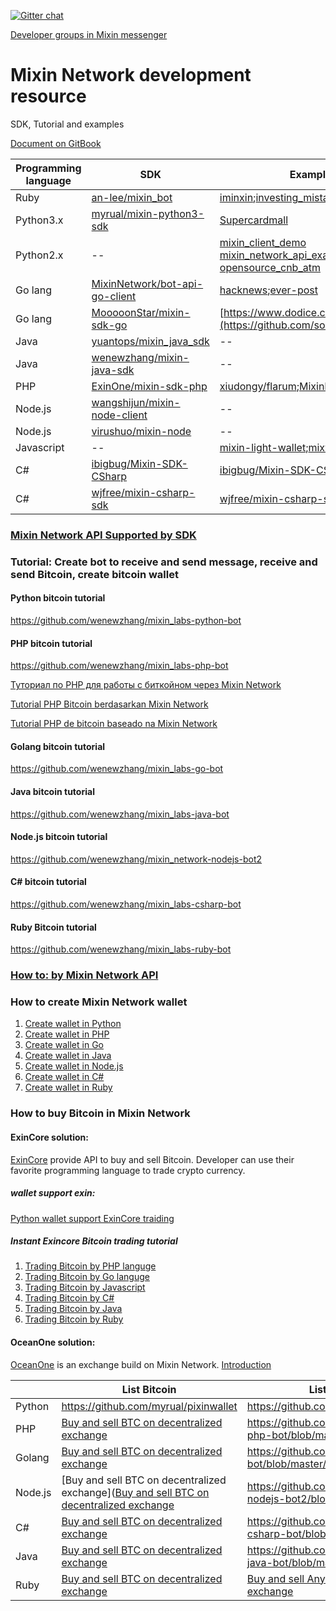 [![Gitter chat](https://badges.gitter.im/gitterHQ/gitter.png)](https://gitter.im/Mixin-Network/Lobby)

[Developer groups in Mixin messenger](https://mixin.one/codes/a845c701-7bdc-42f4-aec4-9b16b3cc5893)
# Mixin Network development resource
SDK, Tutorial and examples

[Document on GitBook](https://mixin-network.gitbook.io/mixin-network/)

|Programming language |SDK|Example|
|--|--|--|
|Ruby|[an-lee/mixin_bot](https://github.com/an-lee/mixin_bot)|[iminxin](https://github.com/an-lee/iminxin);[investing_mistakes](https://github.com/an-lee/investing_mistakes)|
|Python3.x|[myrual/mixin-python3-sdk](https://github.com/myrual/mixin-python3-sdk)|[Supercardmall](https://github.com/lijianld/superCardMall)|
|Python2.x|--| [mixin_client_demo](https://github.com/myrual/mixin_client_demo)  [mixin_network_api_example](https://github.com/myrual/mixin_network_api_example)  [opensource_cnb_atm](https://github.com/myrual/opensource_cnb_atm)|
|Go lang| [MixinNetwork/bot-api-go-client](https://github.com/MixinNetwork/bot-api-go-client)|[hacknews](https://github.com/crossle/hacker-news-mixin-bot);[ever-post](https://github.com/caosbad/ever-post-mixin-bot)|
|Go lang  |[MooooonStar/mixin-sdk-go](https://github.com/MooooonStar/mixin-sdk-go)|[https://www.dodice.com](https://github.com/soooooooon/rock) |
|Java|[yuantops/mixin_java_sdk](https://github.com/yuantops/mixin_java_sdk)|--|
|Java|[wenewzhang/mixin-java-sdk](https://github.com/wenewzhang/mixin-java-sdk)|--|
|PHP|[ExinOne/mixin-sdk-php](https://github.com/ExinOne/mixin-sdk-php)|[xiudongy/flarum](https://github.com/xiudongy/flarum);[MixinKeys](https://github.com/if1242/MixinKeys)|
|Node.js|[wangshijun/mixin-node-client](http://github.com/wangshijun/mixin-node-client)|--|
|Node.js|[virushuo/mixin-node](https://github.com/virushuo/mixin-node)|--|
|Javascript|--|[mixin-light-wallet](https://github.com/MixinLight/mixin-light-wallet);[mixwallet](https://github.com/over140/mixwallet)|
|C#|[ibigbug/Mixin-SDK-CSharp](https://github.com/ibigbug/Mixin-SDK-CSharp) |[ibigbug/Mixin-SDK-CSharp](https://github.com/ibigbug/Mixin-SDK-CSharp)|
|C#|[wjfree/mixin-csharp-sdk](https://github.com/wjfree/mixin-csharp-sdk) |[wjfree/mixin-csharp-sdk](https://github.com/wjfree/mixin-csharp-sdk)|

### [Mixin Network API Supported by SDK](https://github.com/awesome-mixin-network/mixin_network_sdk_resource/blob/master/mixin_network_api_cover_community_sdk.md)

### Tutorial: Create bot to receive and send message, receive and send Bitcoin, create bitcoin wallet
#### Python bitcoin tutorial
https://github.com/wenewzhang/mixin_labs-python-bot

#### PHP bitcoin tutorial
https://github.com/wenewzhang/mixin_labs-php-bot

[Туториал по PHP для работы с биткойном через Mixin Network](https://gitpress.io/c/php_bitcoin_tutorial_mixin_network_russian/)

[Tutorial PHP Bitcoin berdasarkan Mixin Network](https://gitpress.io/c/php_bitcoin_tutorial_mixin_network_indonesian/)

[Tutorial PHP de bitcoin baseado na Mixin Network](https://gitpress.io/c/php_bitcoin_tutorial_mixin_network_brazilian_portuguese/)

#### Golang bitcoin tutorial
https://github.com/wenewzhang/mixin_labs-go-bot

#### Java bitcoin tutorial
https://github.com/wenewzhang/mixin_labs-java-bot

#### Node.js bitcoin tutorial

https://github.com/wenewzhang/mixin_network-nodejs-bot2
#### C# bitcoin tutorial
https://github.com/wenewzhang/mixin_labs-csharp-bot

#### Ruby Bitcoin tutorial
https://github.com/wenewzhang/mixin_labs-ruby-bot

### [How to: by Mixin Network API](https://github.com/awesome-mixin-network/mixin_network_sdk_resource/blob/master/how_to_mixin_network_cn.md)


### How to create Mixin Network wallet
1. [Create wallet in Python](https://github.com/wenewzhang/mixin_labs-python-bot/blob/master/README3.md)
2. [Create wallet in PHP](https://github.com/wenewzhang/mixin_labs-php-bot/blob/master/README3.md)
3. [Create wallet in Go](https://github.com/wenewzhang/mixin_labs-go-bot/blob/master/README3.md)
4. [Create wallet in Java](https://github.com/wenewzhang/mixin_labs-java-bot/blob/master/README3.md)
5. [Create wallet in Node.js](https://github.com/wenewzhang/mixin_network-nodejs-bot2/blob/master/README3.md)
6. [Create wallet in C#](https://github.com/wenewzhang/mixin_labs-csharp-bot/blob/master/README3.md)
7. [Create wallet in Ruby](https://github.com/wenewzhang/mixin_labs-ruby-bot/blob/master/README3.md)
### How to buy Bitcoin in Mixin Network
#### ExinCore solution:
[ExinCore](https://github.com/ExinOne/ExinCore) provide API to buy and sell Bitcoin. Developer can use their favorite programming language to trade crypto currency.

##### wallet support exin:
[Python wallet support ExinCore traiding](https://github.com/myrual/bitcoin-cli-wallet-python)

##### Instant Exincore Bitcoin trading tutorial
1. [Trading Bitcoin by PHP languge](https://github.com/wenewzhang/mixin_labs-php-bot/blob/master/README4.md)
2. [Trading Bitcoin by Go languge](https://github.com/wenewzhang/mixin_labs-go-bot/blob/master/README4.md)
3. [Trading Bitcoin by Javascript](https://github.com/wenewzhang/mixin_network-nodejs-bot2/blob/master/README4.md)
4. [Trading Bitcoin by C#](https://github.com/wenewzhang/mixin_labs-csharp-bot/blob/master/README4.md)
5. [Trading Bitcoin by Java](https://github.com/wenewzhang/mixin_labs-java-bot/blob/master/README4.md)
6. [Trading Bitcoin by Ruby](https://github.com/wenewzhang/mixin_labs-ruby-bot/blob/master/README4.md)

#### OceanOne solution:
[OceanOne](http://github.com/mixinnetwork/oceanone) is an exchange build on Mixin Network. 
[Introduction](https://github.com/awesome-mixin-network/mixin_network_sdk_resource/blob/master/oceanone_exchange_introduction.md)

||List Bitcoin| List Any ERC20 Token|
|--|--|--|
|Python| https://github.com/myrual/pixinwallet|https://github.com/myrual/pixinwallet|
|PHP| [Buy and sell BTC on decentralized exchange](https://github.com/wenewzhang/mixin_labs-php-bot/blob/master/README5.md)|https://github.com/wenewzhang/mixin_labs-php-bot/blob/master/README6.md|
|Golang|[Buy and sell BTC on decentralized exchange](https://github.com/wenewzhang/mixin_labs-go-bot/blob/master/README5.md)|https://github.com/wenewzhang/mixin_labs-go-bot/blob/master/README6.md|
|Node.js| [Buy and sell BTC on decentralized exchange]([Buy and sell BTC on decentralized exchange](https://github.com/wenewzhang/mixin_network-nodejs-bot2/blob/master/README5.md)|https://github.com/wenewzhang/mixin_network-nodejs-bot2/blob/master/README6.md|
|C#| [Buy and sell BTC on decentralized exchange](https://github.com/wenewzhang/mixin_labs-csharp-bot/blob/master/README5.md)|https://github.com/wenewzhang/mixin_labs-csharp-bot/blob/master/README6.md|
|Java| [Buy and sell BTC on decentralized exchange](https://github.com/wenewzhang/mixin_labs-java-bot/blob/master/README5.md)|https://github.com/wenewzhang/mixin_labs-java-bot/blob/master/README6.md|
|Ruby| [Buy and sell BTC on decentralized exchange](https://github.com/wenewzhang/mixin_labs-ruby-bot/blob/master/README5.md)|[Buy and sell Any ERC20 on decentralized exchange](https://github.com/wenewzhang/mixin_labs-ruby-bot/blob/master/README6.md)|


